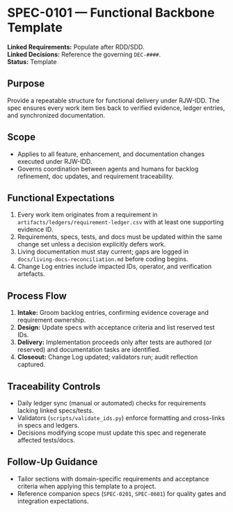 # SPEC-0101 — Functional Backbone Template

**Linked Requirements:** Populate after RDD/SDD.  
**Linked Decisions:** Reference the governing `DEC-####`.  
**Status:** Template

## Purpose
Provide a repeatable structure for functional delivery under RJW-IDD. The spec ensures every work item ties back to verified evidence, ledger entries, and synchronized documentation.

## Scope
- Applies to all feature, enhancement, and documentation changes executed under RJW-IDD.
- Governs coordination between agents and humans for backlog refinement, doc updates, and requirement traceability.

## Functional Expectations
1. Every work item originates from a requirement in `artifacts/ledgers/requirement-ledger.csv` with at least one supporting evidence ID.
2. Requirements, specs, tests, and docs must be updated within the same change set unless a decision explicitly defers work.
3. Living documentation must stay current; gaps are logged in `docs/living-docs-reconciliation.md` before coding begins.
4. Change Log entries include impacted IDs, operator, and verification artefacts.

## Process Flow
1. **Intake:** Groom backlog entries, confirming evidence coverage and requirement ownership.
2. **Design:** Update specs with acceptance criteria and list reserved test IDs.
3. **Delivery:** Implementation proceeds only after tests are authored (or reserved) and documentation tasks are identified.
4. **Closeout:** Change Log updated; validators run; audit reflection captured.

## Traceability Controls
- Daily ledger sync (manual or automated) checks for requirements lacking linked specs/tests.
- Validators (`scripts/validate_ids.py`) enforce formatting and cross-links in specs and ledgers.
- Decisions modifying scope must update this spec and regenerate affected tests/docs.

## Follow-Up Guidance
- Tailor sections with domain-specific requirements and acceptance criteria when applying this template to a project.
- Reference companion specs (`SPEC-0201`, `SPEC-0601`) for quality gates and integration expectations.
